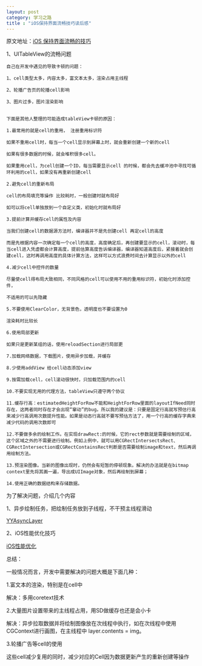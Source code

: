 ```yaml
---
layout: post
category: 学习之路
title : "iOS保持界面流畅技巧读后感"
---
```


原文地址：[iOS 保持界面流畅的技巧](https://blog.ibireme.com/2015/11/12/smooth_user_interfaces_for_ios/)



1、UITableView的流畅问题

```
自己在开发中遇见的导致卡顿的问题：

1、cell类型太多，内容太多，富文本太多，渲染占用主线程

2、轮播广告页的轮播cell影响

3、图片过多，图片渲染影响


下面是其他人整理的可能造成tableView卡顿的原因：

1.最常用的就是cell的重用， 注册重用标识符

如果不重用cell时，每当一个cell显示到屏幕上时，就会重新创建一个新的cell

如果有很多数据的时候，就会堆积很多cell。

如果重用cell，为cell创建一个ID，每当需要显示cell 的时候，都会先去缓冲池中寻找可循环利用的cell，如果没有再重新创建cell

2.避免cell的重新布局

cell的布局填充等操作 比较耗时，一般创建时就布局好

如可以将cell单独放到一个自定义类，初始化时就布局好

3.提前计算并缓存cell的属性及内容

当我们创建cell的数据源方法时，编译器并不是先创建cell 再定cell的高度

而是先根据内容一次确定每一个cell的高度，高度确定后，再创建要显示的cell，滚动时，每当cell进入凭虚都会计算高度，提前估算高度告诉编译器，编译器知道高度后，紧接着就会创建cell，这时再调用高度的具体计算方法，这样可以方式浪费时间去计算显示以外的cell

4.减少cell中控件的数量

尽量使cell得布局大致相同，不同风格的cell可以使用不用的重用标识符，初始化时添加控件，

不适用的可以先隐藏

5.不要使用ClearColor，无背景色，透明度也不要设置为0

渲染耗时比较长

6.使用局部更新

如果只是更新某组的话，使用reloadSection进行局部更

7.加载网络数据，下载图片，使用异步加载，并缓存

8.少使用addView 给cell动态添加view

9.按需加载cell，cell滚动很快时，只加载范围内的cell

10.不要实现无用的代理方法，tableView只遵守两个协议

11.缓存行高：estimatedHeightForRow不能和HeightForRow里面的layoutIfNeed同时存在，这两者同时存在才会出现“窜动”的bug。所以我的建议是：只要是固定行高就写预估行高来减少行高调用次数提升性能。如果是动态行高就不要写预估方法了，用一个行高的缓存字典来减少代码的调用次数即可

12.不要做多余的绘制工作。在实现drawRect:的时候，它的rect参数就是需要绘制的区域，这个区域之外的不需要进行绘制。例如上例中，就可以用CGRectIntersectsRect、CGRectIntersection或CGRectContainsRect判断是否需要绘制image和text，然后再调用绘制方法。

13.预渲染图像。当新的图像出现时，仍然会有短暂的停顿现象。解决的办法就是在bitmap context里先将其画一遍，导出成UIImage对象，然后再绘制到屏幕；

14.使用正确的数据结构来存储数据。

```

为了解决问题，介绍几个内容



1、异步绘制任务，把绘制任务放到子线程，不干预主线程滑动

[YYAsyncLayer](https://github.com/ibireme/YYAsyncLayer)



2、iOS性能优化技巧

[iOS性能优化](http://www.devqinwei.com/2015/12/02/多贴总结-ios性能优化技巧/)





总结：

一般情况而言，开发中需要解决的问题大概是下面几种：

1.富文本的渲染，特别是在cell中

解决：多用coretext技术

2.大量图片设置带来的主线程占用，用SD做缓存也还是会小卡

解决：异步拉取数据并将绘制图像放在次线程中执行，如在次线程中使用 CGContext进行画图，在主线程中 layer.contents = img。

3.轮播广告等cell的使用

这些cell减少复用的同时，减少对应的Cell因为数据更新产生的重新创建等操作